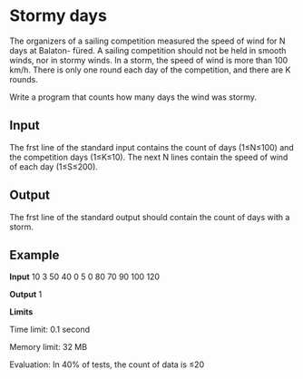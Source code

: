 
# Stormy days

The organizers of a sailing competition measured the speed of wind for N days at Balaton-
füred. 
A sailing competition should not be held in smooth winds, nor in stormy winds. 
In a storm, the speed of wind is more than 100 km/h. 
There is only one round each day of the competition, and there are K rounds.

Write a program that counts how many days the wind was stormy.

## Input
The frst line of the standard input contains the count of days (1≤N≤100) and the
competition days (1≤K≤10). The next N lines contain the speed of wind of each day
(1≤S≤200).

## Output

The frst line of the standard output should contain the count of days with a storm.

## Example

**Input**
10 3
50
40
0
5
0
80
70
90
100
120

**Output**
1

**Limits**

Time limit: 0.1 second

Memory limit: 32 MB

Evaluation: In 40% of tests, the count of data is ≤20
